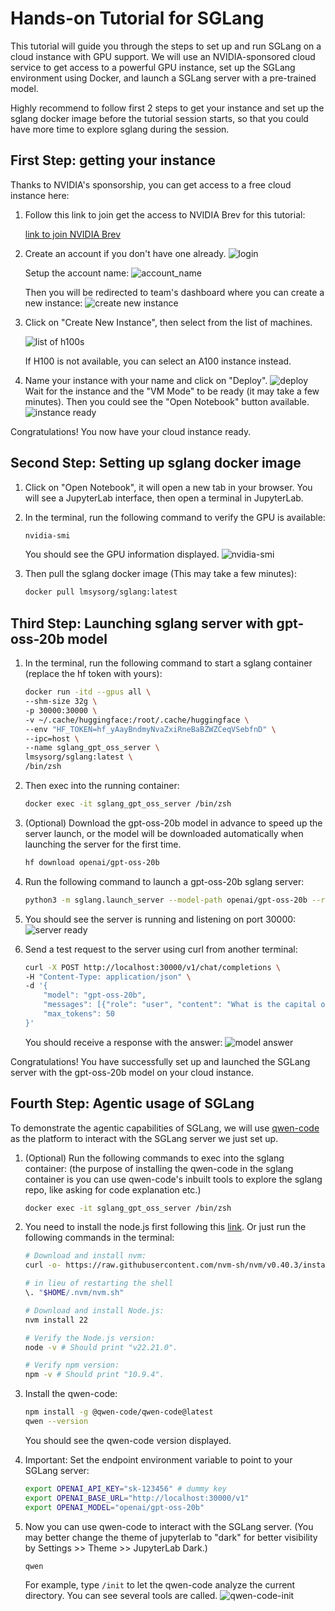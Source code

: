# Hands-on Tutorial for SGLang

This tutorial will guide you through the steps to set up and run SGLang on a cloud instance with GPU support. We will use an NVIDIA-sponsored cloud service to get access to a powerful GPU instance, set up the SGLang environment using Docker, and launch a SGLang server with a pre-trained model.

Highly recommend to follow first 2 steps to get your instance and set up the sglang docker image before the tutorial session starts, so that you could have more time to explore sglang during the session.

## First Step: getting your instance

Thanks to NVIDIA's sponsorship, you can get access to a free cloud instance here:

1. Follow this link to join get the access to NVIDIA Brev for this tutorial:

    [link to join NVIDIA Brev](https://brev.nvidia.com/invite?token=eyJhbGciOiJIUzI1NiIsInR5cCI6IkpXVCJ9.eyJleHBpcmF0aW9uIjoxNzYxODYxODEyLCJvcmdJZCI6Im9yZy0zNDROYWZyQlVaUUpTQXJOclVlcUdQTWdDVVAiLCJ1c2VySWQiOiJ1c2VyLTM0MXY5ajZVa2VYUFpqemRoSXNPbDVVUXNNRSJ9.hJ5jA8apd1k6HbNcUmX-sfMKPybbc1_JAFgXLjGmKac&orgID=org-344NafrBUZQJSArNrUeqGPMgCUP)

2. Create an account if you don't have one already.
    ![login](login.png)

    Setup the account name:
    ![account_name](account_name.png)

    Then you will be redirected to team's dashboard where you can create a new instance:
    ![create new instance](create_new_instance.png)

3. Click on "Create New Instance", then select from the list of machines.

    ![list of h100s](h100s.png)

    If H100 is not available, you can select an A100 instance instead.

4. Name your instance with your name and click on "Deploy".
    ![deploy](deploy.png)
    Wait for the instance and the "VM Mode" to be ready (it may take a few minutes).
    Then you could see the "Open Notebook" button available.
    ![instance ready](instance_ready.png)

Congratulations! You now have your cloud instance ready.

## Second Step: Setting up sglang docker image

1. Click on "Open Notebook", it will open a new tab in your browser.
    You will see a JupyterLab interface, then open a terminal in JupyterLab.
    <!-- ![open terminal](open_terminal.png) -->

2. In the terminal, run the following command to verify the GPU is available:
    ```bash
    nvidia-smi
    ```
    You should see the GPU information displayed.
    ![nvidia-smi](nvidia-smi.png)

3. Then pull the sglang docker image (This may take a few minutes):
    ```bash
    docker pull lmsysorg/sglang:latest
    ```

## Third Step: Launching sglang server with gpt-oss-20b model
1. In the terminal, run the following command to start a sglang container (replace the hf token with yours):
    ```bash
    docker run -itd --gpus all \
    --shm-size 32g \
    -p 30000:30000 \
    -v ~/.cache/huggingface:/root/.cache/huggingface \
    --env "HF_TOKEN=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" \
    --ipc=host \
    --name sglang_gpt_oss_server \
    lmsysorg/sglang:latest \
    /bin/zsh
    ```

2. Then exec into the running container:
    ```bash
    docker exec -it sglang_gpt_oss_server /bin/zsh
    ```

3. (Optional) Download the gpt-oss-20b model in advance to speed up the server launch, or the model will be downloaded automatically when launching the server for the first time.
    ```bash
    hf download openai/gpt-oss-20b
    ```

4. Run the following command to launch a gpt-oss-20b sglang server:
    ```bash
    python3 -m sglang.launch_server --model-path openai/gpt-oss-20b --reasoning-parser gpt-oss --tool-call-parser gpt-oss --host 0.0.0.0
    ```

5. You should see the server is running and listening on port 30000:
    ![server ready](server_ready.png)

6. Send a test request to the server using curl from another terminal:
    ```bash
    curl -X POST http://localhost:30000/v1/chat/completions \
    -H "Content-Type: application/json" \
    -d '{
        "model": "gpt-oss-20b",
        "messages": [{"role": "user", "content": "What is the capital of France?"}],
        "max_tokens": 50
    }'
    ```
    You should receive a response with the answer:
    ![model answer](model_answer.png)

Congratulations! You have successfully set up and launched the SGLang server with the gpt-oss-20b model on your cloud instance.

## Fourth Step: Agentic usage of SGLang

To demonstrate the agentic capabilities of SGLang, we will use [qwen-code](https://github.com/QwenLM/qwen-code) as the platform to interact with the SGLang server we just set up.

1. (Optional) Run the following commands to exec into the sglang container: (the purpose of installing the qwen-code in the sglang container is you can use qwen-code's inbuilt tools to explore the sglang repo, like asking for code explanation etc.)
    ```bash
    docker exec -it sglang_gpt_oss_server /bin/zsh
    ```

2. You need to install the node.js first following this [link](https://nodejs.org/en/download).
    Or just run the following commands in the terminal:
    ```bash
    # Download and install nvm:
    curl -o- https://raw.githubusercontent.com/nvm-sh/nvm/v0.40.3/install.sh | bash

    # in lieu of restarting the shell
    \. "$HOME/.nvm/nvm.sh"

    # Download and install Node.js:
    nvm install 22

    # Verify the Node.js version:
    node -v # Should print "v22.21.0".

    # Verify npm version:
    npm -v # Should print "10.9.4".
    ```

3. Install the qwen-code:
    ```bash
    npm install -g @qwen-code/qwen-code@latest
    qwen --version
    ```
    You should see the qwen-code version displayed.

4. Important: Set the endpoint environment variable to point to your SGLang server:
    ```bash
    export OPENAI_API_KEY="sk-123456" # dummy key
    export OPENAI_BASE_URL="http://localhost:30000/v1"
    export OPENAI_MODEL="openai/gpt-oss-20b"
    ```

5. Now you can use qwen-code to interact with the SGLang server. (You may better change the theme of jupyterlab to "dark" for better visibility by Settings >> Theme >> JupyterLab Dark.)
    ```bash
    qwen
    ```
    For example, type `/init` to let the qwen-code analyze the current directory. You can see several tools are called.
    ![qwen-code-init](qwen_code_init.png)

